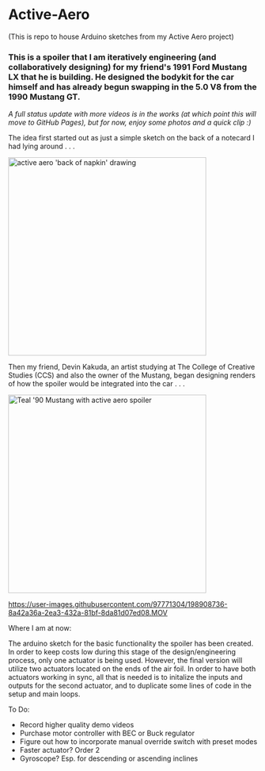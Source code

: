 # Active-Aero
(This is repo to house Arduino sketches from my Active Aero project)


### This is a spoiler that I am iteratively engineering (and collaboratively designing) for my friend's 1991 Ford Mustang LX that he is building. He designed the bodykit for the car himself and has already begun swapping in the 5.0 V8 from the 1990 Mustang GT.
*A full status update with more videos is in the works (at which point this will move to GitHub Pages), but for now, enjoy some photos and a quick clip :)*


The idea first started out as just a simple sketch on the back of a notecard I had lying around . . .


<img src="https://drive.google.com/uc?export=view&id=1gQ1w7_WQkcvmAoiEFC5VpXWNA8CsBaBV" alt="active aero 'back of napkin' drawing" width="400"/>

Then my friend, Devin Kakuda, an artist studying at The College of Creative Studies (CCS) and also the owner of the Mustang, began designing renders of how the spoiler would be integrated into the car . . . 

<image src="https://drive.google.com/uc?export=view&id=1_bRO14_mZu-qjMvtMakJpT-s5jc9dnYc" alt="Teal '90 Mustang with active aero spoiler" width='400'/>

https://user-images.githubusercontent.com/97771304/198908736-8a42a36a-2ea3-432a-81bf-8da81d07ed08.MOV

Where I am at now:<br>
<p>The arduino sketch for the basic functionality the spoiler has been created. In order to keep costs low during this stage of the design/engineering process, only one actuator is being used. However, the final version will utilize two actuators located on the ends of the air foil. In order to have both actuators working in sync, all that is needed is to initalize the inputs and outputs for the second actuator, and to duplicate some lines of code in the setup and main loops.</p>

To Do:
- Record higher quality demo videos
- Purchase motor controller with BEC or Buck regulator
- Figure out how to incorporate manual override switch with preset modes
- Faster actuator? Order 2
- Gyroscope? Esp. for descending or ascending inclines

